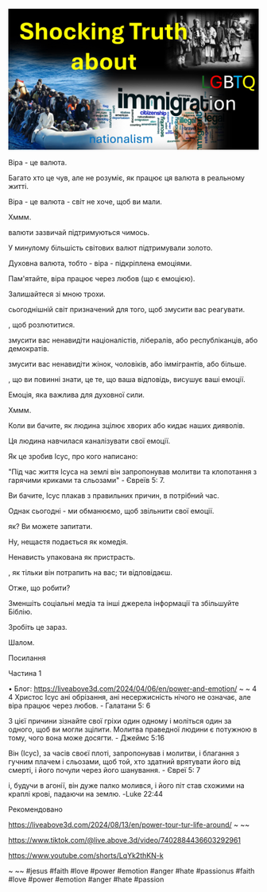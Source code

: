 ![Video cover image](./cover.jpg)

Віра - це валюта.

Багато хто це чув, але не розуміє, як працює ця валюта в реальному житті.

Віра - це валюта - світ не хоче, щоб ви мали.

Хммм.

валюти зазвичай підтримуються чимось.

У минулому більшість світових валют підтримували золото.

Духовна валюта, тобто - віра - підкріплена емоціями.

Пам'ятайте, віра працює через любов (що є емоцією).

Залишайтеся зі мною трохи.

сьогоднішній світ призначений для того, щоб змусити вас реагувати.

, щоб розлютитися.

змусити вас ненавидіти націоналістів, лібералів, або республіканців, або демократів.

змусити вас ненавидіти жінок, чоловіків, або іммігрантів, або більше.

, що ви повинні знати, це те, що ваша відповідь, висушує ваші емоції.

Емоція, яка важлива для духовної сили.

Хммм.

Коли ви бачите, як людина зцілює хворих або кидає наших дияволів.

Ця людина навчилася каналізувати свої емоції.

Як це зробив Ісус, про кого написано:

"Під час життя Ісуса на землі він запропонував молитви та клопотання з гарячими криками та сльозами" - Євреїв 5: 7.

Ви бачите, Ісус плакав з правильних причин, в потрібний час.

Однак сьогодні - ми обманюємо, щоб звільнити свої емоції.

як? Ви можете запитати.

Ну, нещастя подається як комедія.

Ненависть упакована як пристрасть.

, як тільки він потрапить на вас; ти відповідаєш.

Отже, що робити?

Зменшіть соціальні медіа та інші джерела інформації та збільшуйте Біблію.

Зробіть це зараз.

Шалом.

Посилання

Частина 1

• Блог: https://liveabove3d.com/2024/04/06/en/power-and-emotion/ ~ ~ 4 4 Христос Ісус ані обрізання, ані несержисність нічого не означає, але віра працює через любов. - Галатани 5: 6

З цієї причини зізнайте свої гріхи один одному і моліться один за одного, щоб ви могли зцілити. Молитва праведної людини є потужною в тому, чого вона може досягти. - Джеймс 5:16

Він (Ісус), за часів своєї плоті, запропонував і молитви, і благання з гучним плачем і сльозами, щоб той, хто здатний врятувати його від смерті, і його почули через його шанування. - Євреї 5: 7

і, будучи в агонії, він дуже палко молився, і його піт став схожими на краплі крові, падаючи на землю. -Luke 22:44

Рекомендовано

https://liveabove3d.com/2024/08/13/en/power-tour-tur-life-around/ ~ ~~

https://www.tiktok.com/@live.above.3d/video/7402884436603292961

https://www.youtube.com/shorts/LqYk2thKN-k

~ ~~ #jesus #faith #love #power #emotion #anger #hate #passionus #faith #love #power #emotion #anger #hate #passion